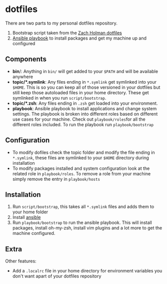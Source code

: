 # dotfiles

There are two parts to my personal dotfiles repository.

1. Bootstrap script taken from the [Zach Holman dotfiles](https://github.com/holman/dotfiles)
1. [Ansible playbook](http://docs.ansible.com/playbooks.html) to install packages and get my machine up and configured

## Components
* __bin__/: Anything in `bin/` will get added to your `$PATH` and will be available anywhere
* __topic/\*.symlink__: Any files ending in `*.symlink` get symlinked into your `$HOME`. This is so you can keep all of those versioned in your dotfiles but still keep those autoloaded files in your home directory. These get symlinked in when you run `script/bootstrap`.
* __topic/\*.zsh__: Any files ending in `.zsh` get loaded into your environment.
* __playbook__: Ansible playbook to install applications and change system settings. The playbook is broken into different roles based on different use cases for your machine. Check out `playbook/roles`for all the different roles included. To run the playbook run `playbook/bootstrap`

## Configuration

* To modify dofiles check the topic folder and modify the file ending in `*.symlink`, these files are symlinked to your `$HOME` directory during installation
* To modify packages installed and system configuration look at the related role in `playbook/roles`. To remove a role from your machine simply remove the entry in `playbook/hosts`

## Installation

1. Run `script/bootstrap`, this takes all `*.symlink` files and adds them to your home folder
1. Install [ansible](http://docs.ansible.com/intro_installation.html)
1. Run `playbook/bootstrap` to run the ansible playbook. This will install packages, install oh-my-zsh, install vim plugins and a lot more to get the machine configured.

## Extra
Other features:
* Add a `.localrc` file in your home directory for environment variables you don't want apart of your dotfiles repository
